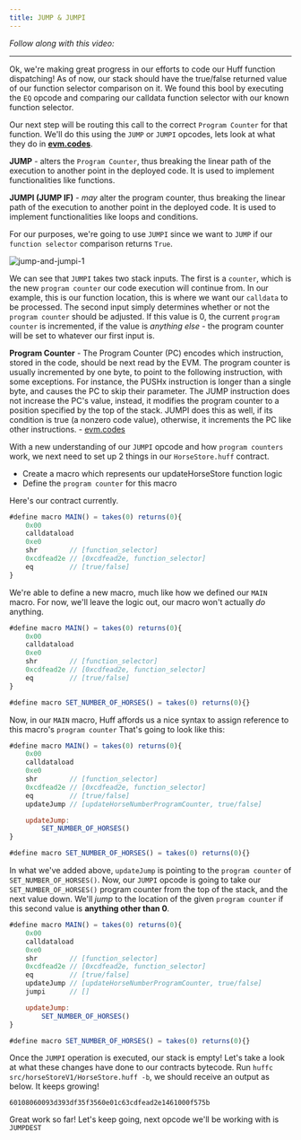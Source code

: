 ```yaml
---
title: JUMP & JUMPI
---
```


_Follow along with this video:_

---

Ok, we're making great progress in our efforts to code our Huff function dispatching! As of now, our stack should have the true/false returned value of our function selector comparison on it. We found this bool by executing the `EQ` opcode and comparing our calldata function selector with our known function selector.

Our next step will be routing this call to the correct `Program Counter` for that function. We'll do this using the `JUMP` or `JUMPI` opcodes, lets look at what they do in [**evm.codes**](https://www.evm.codes/?fork=shanghai).

**JUMP** - alters the `Program Counter`, thus breaking the linear path of the execution to another point in the deployed code. It is used to implement functionalities like functions.

**JUMPI (JUMP IF)** - _may_ alter the program counter, thus breaking the linear path of the execution to another point in the deployed code. It is used to implement functionalities like loops and conditions.

For our purposes, we're going to use `JUMPI` since we want to `JUMP` if our `function selector` comparison returns `True`.

![jump-and-jumpi-1](/formal-verification-1/20-jump-and-jumpi/jump-and-jumpi-1.png)

We can see that `JUMPI` takes two stack inputs. The first is a `counter`, which is the new `program counter` our code execution will continue from. In our example, this is our function location, this is where we want our `calldata` to be processed. The second input simply determines whether or not the `program counter` should be adjusted. If this value is 0, the current `program counter` is incremented, if the value is _anything else_ - the program counter will be set to whatever our first input is.

**Program Counter** - The Program Counter (PC) encodes which instruction, stored in the code, should be next read by the EVM. The program counter is usually incremented by one byte, to point to the following instruction, with some exceptions. For instance, the PUSHx instruction is longer than a single byte, and causes the PC to skip their parameter. The JUMP instruction does not increase the PC's value, instead, it modifies the program counter to a position specified by the top of the stack. JUMPI does this as well, if its condition is true (a nonzero code value), otherwise, it increments the PC like other instructions. - [evm.codes](https://www.evm.codes/about)

With a new understanding of our `JUMPI` opcode and how `program counters` work, we next need to set up 2 things in our `HorseStore.huff` contract.

- Create a macro which represents our updateHorseStore function logic
- Define the `program counter` for this macro

Here's our contract currently.

```js
#define macro MAIN() = takes(0) returns(0){
    0x00
    calldataload
    0xe0
    shr        // [function_selector]
    0xcdfead2e // [0xcdfead2e, function_selector]
    eq         // [true/false]
}
```

We're able to define a new macro, much like how we defined our `MAIN` macro. For now, we'll leave the logic out, our macro won't actually _do_ anything.

```js
#define macro MAIN() = takes(0) returns(0){
    0x00
    calldataload
    0xe0
    shr        // [function_selector]
    0xcdfead2e // [0xcdfead2e, function_selector]
    eq         // [true/false]
}

#define macro SET_NUMBER_OF_HORSES() = takes(0) returns(0){}
```

Now, in our `MAIN` macro, Huff affords us a nice syntax to assign reference to this macro's `program counter` That's going to look like this:

```js
#define macro MAIN() = takes(0) returns(0){
    0x00
    calldataload
    0xe0
    shr        // [function_selector]
    0xcdfead2e // [0xcdfead2e, function_selector]
    eq         // [true/false]
    updateJump // [updateHorseNumberProgramCounter, true/false]

    updateJump:
        SET_NUMBER_OF_HORSES()
}

#define macro SET_NUMBER_OF_HORSES() = takes(0) returns(0){}
```

In what we've added above, `updateJump` is pointing to the `program counter` of `SET_NUMBER_OF_HORSES()`. Now, our `JUMPI` opcode is going to take our `SET_NUMBER_OF_HORSES()` program counter from the top of the stack, and the next value down. We'll _jump_ to the location of the given `program counter` if this second value is **anything other than 0**.

```js
#define macro MAIN() = takes(0) returns(0){
    0x00
    calldataload
    0xe0
    shr        // [function_selector]
    0xcdfead2e // [0xcdfead2e, function_selector]
    eq         // [true/false]
    updateJump // [updateHorseNumberProgramCounter, true/false]
    jumpi      // []

    updateJump:
        SET_NUMBER_OF_HORSES()
}

#define macro SET_NUMBER_OF_HORSES() = takes(0) returns(0){}
```

Once the `JUMPI` operation is executed, our stack is empty! Let's take a look at what these changes have done to our contracts bytecode. Run `huffc src/horseStoreV1/HorseStore.huff -b`, we should receive an output as below. It keeps growing!

```
60108060093d393df35f3560e01c63cdfead2e1461000f575b
```

Great work so far! Let's keep going, next opcode we'll be working with is `JUMPDEST`
